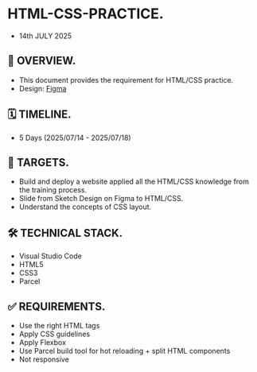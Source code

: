 # HTML-CSS-PRACTICE.

- 14th JULY 2025

## 📄 OVERVIEW.

- This document provides the requirement for HTML/CSS practice.  
- Design: [Figma](https://www.figma.com/design/9aPJdY3orCNKE0qzLsWkxo/Responsive-Web-Design-in-Figma?node-id=206-173&p=f)

## 🗓 TIMELINE.

- 5 Days (2025/07/14 - 2025/07/18)

## 🎯 TARGETS.

- Build and deploy a website applied all the HTML/CSS knowledge from the training process.
- Slide from Sketch Design on Figma to HTML/CSS.
- Understand the concepts of CSS layout.

## 🛠 TECHNICAL STACK.

- Visual Studio Code  
- HTML5  
- CSS3  
- Parcel

## ✅ REQUIREMENTS.

- Use the right HTML tags  
- Apply CSS guidelines  
- Apply Flexbox  
- Use Parcel build tool for hot reloading + split HTML components  
- Not responsive
